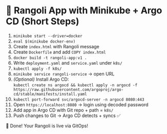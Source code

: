 # 🌸 Rangoli App with Minikube + Argo CD (Short Steps)

1. `minikube start --driver=docker`
2. `eval $(minikube docker-env)`
3. Create `index.html` with Rangoli message
4. Create `Dockerfile` and add `COPY index.html`
5. `docker build -t rangoli-app:v1 .`
6. Write `deployment.yaml` and `service.yaml` under `k8s/`
7. `kubectl apply -f k8s/`
8. `minikube service rangoli-service` → open URL
9. *(Optional)* Install Argo CD:  
   `kubectl create ns argocd && kubectl apply -n argocd -f https://raw.githubusercontent.com/argoproj/argo-cd/stable/manifests/install.yaml`
10. `kubectl port-forward svc/argocd-server -n argocd 8080:443`
11. Open `https://localhost:8080` → login using decoded password
12. Add app in Argo CD with Git repo + path = `k8s/`
13. Push changes to Git → Argo CD detects + syncs ✅

🎉 Done! Your Rangoli is live via GitOps!
